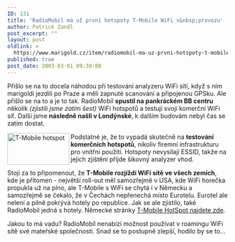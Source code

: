 ```yaml
---
ID: 131
title: 'RadioMobil má už první hotspoty T-Mobile WiFi v&nbsp;provozu'
author: Patrick Zandl
post_excerpt: ""
layout: post
oldlink: >
  https://www.marigold.cz/item/radiomobil-ma-uz-prvni-hotspoty-t-mobile-wifi-v-provozu
published: true
post_date: 2003-03-01 09:38:00
---
```

<p>
Přišlo se na to docela náhodou při testování analyzeru WiFi sítí, když s ním marigoldi jezdili po Praze a měli zapnuté scanování a připojenou GPSku. Ale přišlo se na to a je to tak. RadioMobil <STRONG>spustil na pankráckém BB centru</STRONG> několik <EM>(zjistili jsme zatím šest)</EM> WiFi hotspotů a testují svoji komerční WiFi síť. Další jsme <STRONG>následně našli v Londýnské</STRONG>, k dalším budovám nebyl čas se zatím dostat. </p>

<p>
<IMG height=72 alt="T-Mobile hotspot" src="/wp-content/uploads/t-mobilehotspot.jpg" width=142 align=left>Podstatné je, že to vypadá skutečně na <STRONG>testování komerčních hotspotů</STRONG>, nikoliv firemní infrastrukturu pro vnitřní použití. Hotspoty nevysílají ESSID, takže na jejich zjištění přijde šikovný analyzer vhod. </p>

<p>
Stojí za to připomenout, že <STRONG>T-Mobile rozjíždí WiFi sítě ve všech zemích</STRONG>, kde je přítomen - největší roll-out měl samozřejmě v USA, kde WiFi horečka propukla už na plno, ale T-Mobile s WiFi se chytá i v Německu a samozřejmě se čekalo, že v Čechách nepřenechá místo Eurotelu. Eurotel ale nelení a pilně pokrývá hotely po republice. Jak se ale zjistilo, také RadioMobil jedná s hotely. Německé stránky <A href="http://www.t-mobile.de/geschaeftskunden/hotspot/1,2530,3341-_,00.html">T-Mobile HotSpot najdete zde</A>.</p>

<p>
Jakou to má vadu? RadioMobil nenabízí možnost používat v roamingu WiFi sítě své mateřské společnosti. Snad se to postupně zlepší, hodilo by se to...</p>

<p>
<FONT face=Times></FONT>&#160;</p>
